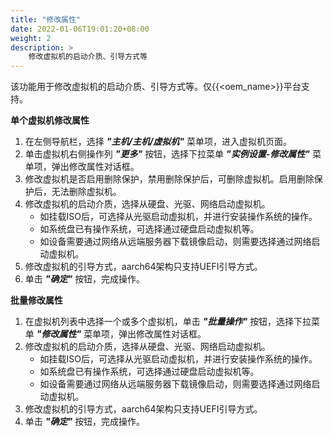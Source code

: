 ```yaml
---
title: "修改属性"
date: 2022-01-06T19:01:20+08:00
weight: 2
description: >
    修改虚拟机的启动介质、引导方式等
---
```


该功能用于修改虚拟机的启动介质、引导方式等。仅{{<oem_name>}}平台支持。

**单个虚拟机修改属性**

1. 在左侧导航栏，选择 **_"主机/主机/虚拟机"_** 菜单项，进入虚拟机页面。
2. 单击虚拟机右侧操作列 **_"更多"_** 按钮，选择下拉菜单 **_"实例设置-修改属性"_** 菜单项，弹出修改属性对话框。
2. 修改虚拟机是否启用删除保护，禁用删除保护后，可删除虚拟机。启用删除保护后，无法删除虚拟机。
3. 修改虚拟机的启动介质，选择从硬盘、光驱、网络启动虚拟机。
    - 如挂载ISO后，可选择从光驱启动虚拟机，并进行安装操作系统的操作。
    - 如系统盘已有操作系统，可选择通过硬盘启动虚拟机等。
    - 如设备需要通过网络从远端服务器下载镜像启动，则需要选择通过网络启动虚拟机。
3. 修改虚拟机的引导方式，aarch64架构只支持UEFI引导方式。
4. 单击 **_"确定"_** 按钮，完成操作。

**批量修改属性**

1. 在虚拟机列表中选择一个或多个虚拟机，单击 **_"批量操作"_** 按钮，选择下拉菜单 **_"修改属性"_** 菜单项，弹出修改属性对话框。
2. 修改虚拟机的启动介质，选择从硬盘、光驱、网络启动虚拟机。
    - 如挂载ISO后，可选择从光驱启动虚拟机，并进行安装操作系统的操作。
    - 如系统盘已有操作系统，可选择通过硬盘启动虚拟机等。
    - 如设备需要通过网络从远端服务器下载镜像启动，则需要选择通过网络启动虚拟机。
3. 修改虚拟机的引导方式，aarch64架构只支持UEFI引导方式。
4. 单击 **_"确定"_** 按钮，完成操作。